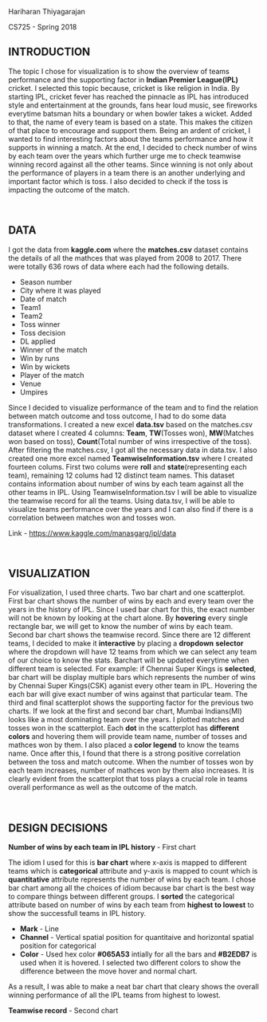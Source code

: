 Hariharan Thiyagarajan

CS725 - Spring 2018


<H2>INTRODUCTION</H2>

The topic I chose for visualization is to show the overview of teams performance and the supporting factor in **Indian Premier League(IPL)** cricket. I selected this topic because, cricket is like religion in India. 
By starting IPL, cricket fever has reached the pinnacle as IPL has introduced style and entertainment at the grounds, fans hear loud music, 
see fireworks everytime batsman hits a boundary or when bowler takes a wicket. Added to that, the name of every team is based on a state. This makes the citizen of that place 
to encourage and support them. Being an ardent of cricket, I wanted to find interesting factors about the teams performance and how it supports in winning a match. At the end,
I decided to check number of wins by each team over the years which further urge me to check teamwise winning record against all the other teams. Since winning is not only about 
the performance of players in a team there is an another underlying and important factor which is toss. I also decided to check if the toss is impacting the outcome of the match.

<br>

<H2>DATA</H2>


I got the data from **kaggle.com** where the **matches.csv** dataset contains the details of all the mathces that was played from 2008 to 2017. There were totally 636 rows of data
where each had the following details.

* Season number
* City where it was played
* Date of match
* Team1
* Team2
* Toss winner
* Toss decision
* DL applied
* Winner of the match
* Win by runs
* Win by wickets
* Player of the match
* Venue
* Umpires

Since I decided to visualize performance of the team and to find the relation between match outcome and toss outcome, I had to do some data transformations. I created a new excel 
**data.tsv** based on the matches.csv dataset where I created 4 columns: **Team**, **TW**(Tosses won), **MW**(Matches won based on toss), **Count**(Total number of wins irrespective of the toss).
After filtering the matches.csv, I got all the necessary data in data.tsv. I also created one more excel named **TeamwiseInformation.tsv** where I created fourteen colums. First two
colums were **roll** and **state**(representing each team), remaining 12 colums had 12 distinct team names. This dataset contains information about number of wins by each team against
all the other teams in IPL. Using TeamwiseInformation.tsv I will be able to visualize the teamwise record for all the teams. Using data.tsv, I will be able to visualize teams performance over the years 
and I can also find if there is a correlation between matches won and tosses won.

Link -  https://www.kaggle.com/manasgarg/ipl/data

<br>


<H2>VISUALIZATION</H2>

For visualization, I used three charts. Two bar chart and one scatterplot. First bar chart shows the number of wins by each and every team over
the years in the history of IPL. Since I used bar chart for this, the exact number will not be known by looking at the chart alone. By **hovering** every single rectangle bar, we will
get to know the number of wins by each team. Second bar chart shows the teamwise record. Since there are 12 different teams, I decided to make it **interactive** by placing a **dropdown**
**selector** where the dropdown will have 12 teams from which we can select any team of our choice to know the stats. Barchart will be updated everytime when different team is selected. For
example: if Chennai Super Kings is **selected**, bar chart will be display multiple bars which represents the number of wins by Chennai Super Kings(CSK) aganist every other team in IPL. 
Hovering the each bar will give exact number of wins against that particular team. The third and final scatterplot shows the supporting factor for the previous two charts. If we look at the first and second 
bar chart, Mumbai Indians(MI) looks like a most dominating team over the years. I plotted matches and tosses won in the scatterplot. Each **dot** in the scatterplot has **different colors**
and hovering them will provide team name, number of tosses and mathces won by them. I also placed a **color legend** to know the teams name. Once after this, I found that there is a strong 
positive correlation between the toss and match outcome. When the number of tosses won by each team increases, number of mathces won by them also increases. It is clearly evident
from the scatterplot that toss plays a crucial role in teams overall performance as well as the outcome of the match.


<br>


<H2>DESIGN DECISIONS</H2>


**Number of wins by each team in IPL history** - First chart 

The idiom I used for this is **bar chart** where x-axis is mapped to different teams which is **categorical** attribute and y-axis is mapped to count which is **quantitative**
    attribute represents the number of wins by each team. I chose bar chart among all the choices of idiom because bar chart is the best way to compare things between different
    groups. I **sorted** the categorical attribute based on number of wins by each team from **highest to lowest** to show the successfull teams in IPL history.
    
* **Mark** - Line 
* **Channel** - Vertical spatial position for quantitaive and horizontal spatial position for categorical
* **Color** - Used hex color **#065A53** intially for all the bars and **#B2EDB7** is used when it is hovered. I selected two different colors to show the difference between the move hover and normal chart. 


As a result, I was able to make a neat bar chart that cleary shows the overall winning performance of all the IPL teams from highest to lowest. 



**Teamwise record** - Second chart










                  
                

























